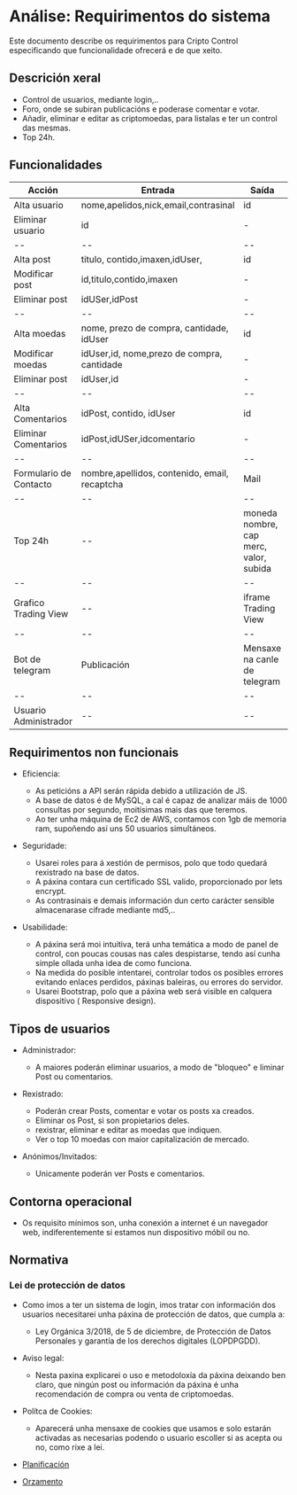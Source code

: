 # Análise: Requirimentos do sistema

Este documento describe os requirimentos para Cripto Control especificando que funcionalidade ofrecerá e de que xeito.

## Descrición xeral

- Control de usuarios, mediante login,..
- Foro, onde se subiran publicacións e poderase comentar e votar.
- Añadir, eliminar e editar as criptomoedas, para listalas e ter un control das mesmas.
- Top 24h.

## Funcionalidades


| Acción | Entrada | Saída | realizada|
| -- | -- | -- | -- |
| Alta usuario | nome,apelidos,nick,email,contrasinal| id| Si |
| Eliminar usuario | id | - |Si |
| -- | -- | -- |-- |
| Alta post |titulo, contido,imaxen,idUser,| id|Si|
| Modificar post | id,titulo,contido,imaxen | - |Si|
| Eliminar post | idUSer,idPost | - |Si|
| -- | -- | -- |-- |
| Alta moedas |nome, prezo de compra, cantidade, idUser| id| Si|
| Modificar moedas | idUser,id, nome,prezo de compra, cantidade| - |Si|
| Eliminar post | idUser,id | - |Si|
| -- | -- | -- |-- |
| Alta Comentarios |idPost, contido, idUser| id|Si|
| Eliminar Comentarios | idPost,idUSer,idcomentario| - |Si|
 -- | -- | -- |-- |
| Formulario de Contacto |nombre,apellidos, contenido, email, recaptcha| Mail|Si|
 -- | -- | -- |-- |
| Top 24h |--|moneda nombre, cap merc, valor, subida |Si|
 -- | -- | -- |-- |
| Grafico Trading View |--|iframe Trading View |Si|
 -- | -- | -- |-- |
| Bot de telegram|Publicación| Mensaxe na canle de telegram |Si|
 -- | -- | -- |-- |
|Usuario Administrador|--| -- |Si|

## Requirimentos non funcionais

- Eficiencia:  
    - As peticións a API serán rápida debido a utilización de JS.
    - A base de datos é de MySQL, a cal é capaz de analizar máis de 1000 consultas por segundo, moitísimas mais das que teremos.
    - Ao ter unha máquina de Ec2 de AWS, contamos con 1gb de memoria ram, supoñendo así uns 50 usuarios simultáneos.

- Seguridade: 
    - Usarei roles para á xestión de permisos, polo que todo quedará rexistrado na base de datos.
    - A páxina contara cun certificado SSL valido, proporcionado por lets encrypt.
    - As contrasinais e demais información dun certo carácter sensible almacenarase cifrade mediante md5,..

- Usabilidade:
    - A páxina será moi intuitiva, terá unha temática a modo de panel de control, con poucas cousas nas cales despistarse, tendo así cunha simple ollada unha idea de como funciona.
    - Na medida do posible intentarei, controlar todos os posibles errores evitando enlaces perdidos, páxinas baleiras, ou errores do servidor.
    - Usarei Bootstrap, polo que a páxina web será visible en calquera dispositivo ( Responsive design).

## Tipos de usuarios

- Administrador:
    - A maiores poderán eliminar usuarios, a modo de "bloqueo" e liminar Post ou comentarios.

- Rexistrado:
    - Poderán crear Posts, comentar e votar os posts xa creados.
    - Eliminar os Post, si son propietarios deles.
    - rexistrar, eliminar e editar as moedas que indiquen.
    - Ver o top 10 moedas con maior capitalización de mercado.

- Anónimos/Invitados:
    - Unicamente poderán ver Posts e comentarios.


## Contorna operacional
-  Os requisito mínimos son, unha conexión a internet é un navegador web, indiferentemente si estamos nun dispositivo móbil ou no.

## Normativa

### Lei de protección de datos

- Como imos a ter un sistema de login, imos tratar con información dos usuarios necesitarei unha páxina de protección de datos, que cumpla a:
    - Ley Orgánica 3/2018, de 5 de diciembre, de Protección de Datos Personales y garantía de los derechos digitales (LOPDPGDD).

- Aviso legal:
    - Nesta paxina explicarei o uso e metodoloxía da páxina deixando ben claro, que ningún post ou información da páxina é unha recomendación de compra ou venta de criptomoedas.

- Polítca de Cookies:
    - Aparecerá unha mensaxe de cookies que usamos e solo estarán activadas as necesarias podendo o usuario escoller si as acepta ou no, como rixe a lei.

 - [Planificación](https://gitlab.iessanclemente.net/dawo/a19santiagoaf/-/blob/master/doc/templates/a2_planificacion.md)
 - [Orzamento](https://gitlab.iessanclemente.net/dawo/a19santiagoaf/-/blob/master/doc/templates/a3_orzamento.md)


